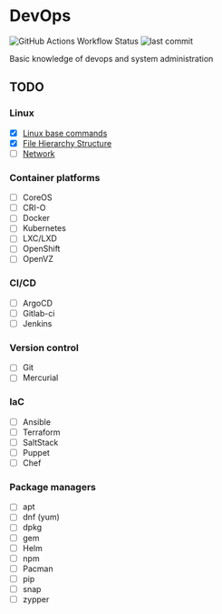 # DevOps

![GitHub Actions Workflow Status](https://img.shields.io/github/actions/workflow/status/mckenzza/devops/latex.yml?label=Build%20PDF%20document&logo=github&style=flat-square)
![last commit](https://img.shields.io/github/last-commit/mckenzza/devops.svg?style=flat-square)

Basic knowledge of devops and system administration

## TODO

### Linux

- [x] [Linux base commands](/linux/Commands.md)
- [x] [File Hierarchy Structure](/linux/FHS.md)
- [ ] [Network](/linux/Network.md)

### Container platforms

- [ ] CoreOS
- [ ] CRI-O
- [ ] Docker
- [ ] Kubernetes
- [ ] LXC/LXD
- [ ] OpenShift
- [ ] OpenVZ

### CI/CD

- [ ] ArgoCD
- [ ] Gitlab-ci
- [ ] Jenkins

### Version control

- [ ] Git
- [ ] Mercurial

### IaC

- [ ] Ansible
- [ ] Terraform
- [ ] SaltStack
- [ ] Puppet
- [ ] Chef

### Package managers

- [ ] apt
- [ ] dnf (yum)
- [ ] dpkg
- [ ] gem
- [ ] Helm
- [ ] npm
- [ ] Pacman
- [ ] pip
- [ ] snap
- [ ] zypper
